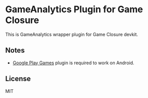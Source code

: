 # GameAnalytics Plugin for Game Closure

This is GameAnalytics wrapper plugin for Game Closure devkit.

## Notes
* [Google Play Games](https://github.com/hashcube/gameplay) plugin is required to work on Android.

## License
MIT
